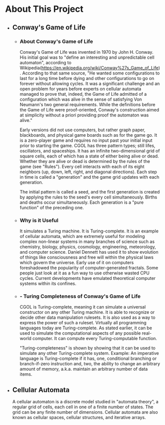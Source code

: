 
# About This Project

- ## Conway's Game of Life

    - ### About Conway's Game of Life

        Conway's Game of Life was invented in 1970 by John H. Conway.  His initial goal was to "define an interesting and unpredictable cell automaton", according to Wikipedia(https://en.wikipedia.org/wiki/Conway%27s_Game_of_Life).  According to that same source, "He wanted some configurations to last for a long time before dying and other configurations to go on forever without allowing cycles.  It was a significant challenge and an open problem for years before experts on cellular automata managed to prove that, indeed, the Game of Life admitted of a configuration which was alive in the sense of satisfying Von Neumann's two general requirements. While the definitions before the Game of Life were proof-oriented, Conway's construction aimed at simplicity without a priori providing proof the automaton was alive."

        Early versions did not use computers, but rather graph paper, blackboards, and physical game boards such as for the game go.  It is a zero-player game and requires no input past your initial input prior to starting the game.  CGOL has three pattern types; still lifes, oscillators, and spaceships.  It has an infinite two-dimensional grid of square cells, each of which has a state of either being alive or dead.  Whether they are alive or dead is determined by the rules of the game (see "Rules").  Every cell interacts with each of its eight neighbors (up, down, left, right, and diagonal directions).  Each step in time is called a "generation" and the game grid updates with each generation.

        The initial pattern is called a seed, and the first generation is created by applying the rules to the seed's every cell simultaneously.  Births and deaths occur simultaneously.  Each generation is a "pure function" of the preceding one.

    - ### Why is it Useful

        It simulates a Turing machine.  It is Turing-complete.  It is an example of cellular automata, which are extremely useful for modeling complex non-linear systems in many branches of science such as chemistry, biology, physics, cosmology, engineering, meteorology, and computer science.  Daniel Dennett has used it to show evolution of things like consciousness and free will within the physical laws which govern the universe.  Early use of it on computers foreshadowed the popularity of computer-generated fractals.  Some people just look at it as a fun way to use otherwise wasted CPU cycles.  Current developments have emulated theoretical computer systems within its confines.

    - ### - Turing Completeness of Conway's Game of Life

        CGOL is Turing-complete, meaning it can simulate a universal constructor on any other Turing machine.  It is able to recognize or decide other data manipulation rulesets.  It is also used as a way to express the power of such a ruleset.  Virtually all programming languages today are Turing-complete.  As stated earlier, it can be used to simulate the computational aspects of any possible real-world computer.  It can compute every Turing-computable function. 

        "Turing-completeness" is shown by showing that it can be used to simulate any other Turing-complete system.  Example:  An imperative language is Turing-complete if it has, one, conditional branching or branch-if-zero instruction and, two, the ability to change an arbitrary amount of memory, a.k.a. maintain an arbitrary number of data items.

- ## Cellular Automata

    A cellular automaton is a discrete model studied in "automata theory", a regular grid of cells, each cell in one of a finite number of states.  The grid can be any finite number of dimensions.  Cellular automata are also known as cellular spaces, cellular structures, and iterative arrays.
